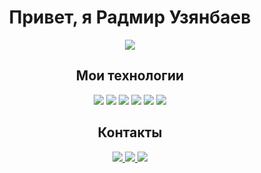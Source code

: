 <h1 align="center">
  <b>Привет, я Радмир Узянбаев</b>
</h1>

<p align="center">
  <a href="https://github.com/DenverCoder1/readme-typing-svg">
    <img src="https://readme-typing-svg.herokuapp.com?lines=Frontend+Web+Developer&center=true&width=380&height=45&color=1E90FF">
  </a>
</p>

<h2 align="center">
  <b>Мои технологии</b>
</h2>

<p align="center">
  <img src="https://img.shields.io/badge/HTML5-FF5733?style=for-the-badge">
  <img src="https://img.shields.io/badge/CSS3-2962FF?style=for-the-badge">
  <img src="https://img.shields.io/badge/SCSS-CC6699?style=for-the-badge">
  <img src="https://img.shields.io/badge/JavaScript-F0DB4F?style=for-the-badge">
  <img src="https://img.shields.io/badge/Gulp-CF4647?style=for-the-badge">
  <img src="https://img.shields.io/badge/Git-F05032?style=for-the-badge">
</p>

<h2 align="center">
  <b>Контакты</b>
</h2>

<p align="center">
  <a href="mailto:uzyanbaevradmir@gmail.com">
    <img src="https://img.shields.io/badge/Email-0099CC?style=for-the-badge&logo=mail.ru&logoColor=white">
  </a>
  <a href="https://vk.com/uzyanbaev">
    <img src="https://img.shields.io/badge/VKontakte-4A76A8?style=for-the-badge&logo=vk&logoColor=white">
  </a>
  <a href="linkedin.com/in/uzyanbaev">
    <img src="https://img.shields.io/badge/LinkedIn-0A66C2?style=for-the-badge&logo=linkedin&logoColor=white">
  </a>
</p>
